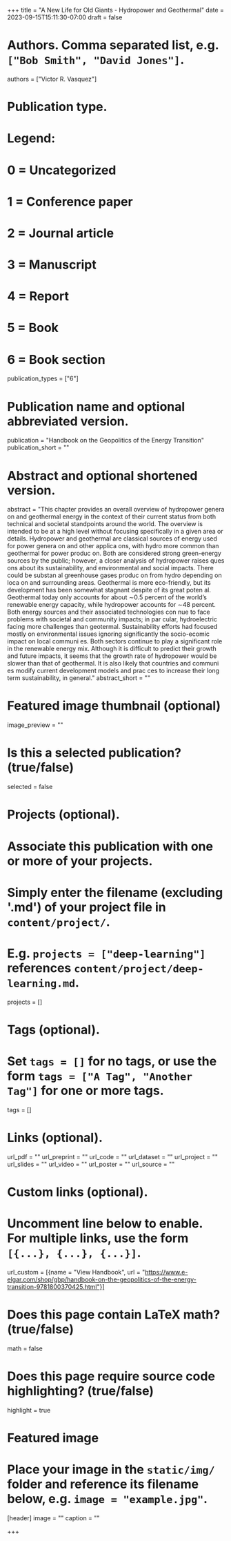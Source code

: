 +++
title = "A New Life for Old Giants - Hydropower and Geothermal"
date = 2023-09-15T15:11:30-07:00
draft = false

# Authors. Comma separated list, e.g. `["Bob Smith", "David Jones"]`.
authors = ["Victor R. Vasquez"]

# Publication type.
# Legend:
# 0 = Uncategorized
# 1 = Conference paper
# 2 = Journal article
# 3 = Manuscript
# 4 = Report
# 5 = Book
# 6 = Book section
publication_types = ["6"]

# Publication name and optional abbreviated version.
publication = "Handbook on the Geopolitics of the Energy Transition"
publication_short = ""

# Abstract and optional shortened version.
abstract = "This chapter provides an overall overview of hydropower genera on and geothermal energy in the context of their current status from both technical and societal standpoints around the world. The overview is intended to be at a high level without focusing specifically in a given area or details. Hydropower and geothermal are classical sources of energy used for power genera on and other applica ons, with hydro more common than geothermal for power produc on. Both are considered strong green-energy sources by the public; however, a closer analysis of hydropower raises ques ons about its sustainability, and environmental and social impacts. There could be substan al greenhouse gases produc on from hydro depending on loca on and surrounding areas. Geothermal is more eco-friendly, but its development has been somewhat stagnant despite of its great poten al. Geothermal today only accounts for about ∼0.5 percent of the world’s renewable energy capacity, while hydropower accounts for ∼48 percent. Both energy sources and their associated technologies con nue to face problems with societal and community impacts; in par cular, hydroelectric facing more challenges than geotermal. Sustainability efforts had focused mostly on environmental issues ignoring significantly the socio-ecomic impact on local communi es. Both sectors continue to play a significant role in the renewable energy mix. Although it is difficult to predict their growth and future impacts, it seems that the growth rate of hydropower would be slower than that of geothermal. It is also likely that countries and communi es modify current development models and prac ces to increase their long term sustainability, in general."
abstract_short = ""

# Featured image thumbnail (optional)
image_preview = ""

# Is this a selected publication? (true/false)
selected = false

# Projects (optional).
#   Associate this publication with one or more of your projects.
#   Simply enter the filename (excluding '.md') of your project file in `content/project/`.
#   E.g. `projects = ["deep-learning"]` references `content/project/deep-learning.md`.
projects = []

# Tags (optional).
#   Set `tags = []` for no tags, or use the form `tags = ["A Tag", "Another Tag"]` for one or more tags.
tags = []

# Links (optional).
url_pdf = ""
url_preprint = ""
url_code = ""
url_dataset = ""
url_project = ""
url_slides = ""
url_video = ""
url_poster = ""
url_source = ""

# Custom links (optional).
#   Uncomment line below to enable. For multiple links, use the form `[{...}, {...}, {...}]`.
url_custom = [{name = "View Handbook", url = "https://www.e-elgar.com/shop/gbp/handbook-on-the-geopolitics-of-the-energy-transition-9781800370425.html"}]

# Does this page contain LaTeX math? (true/false)
math = false

# Does this page require source code highlighting? (true/false)
highlight = true

# Featured image
# Place your image in the `static/img/` folder and reference its filename below, e.g. `image = "example.jpg"`.
[header]
image = ""
caption = ""

+++
